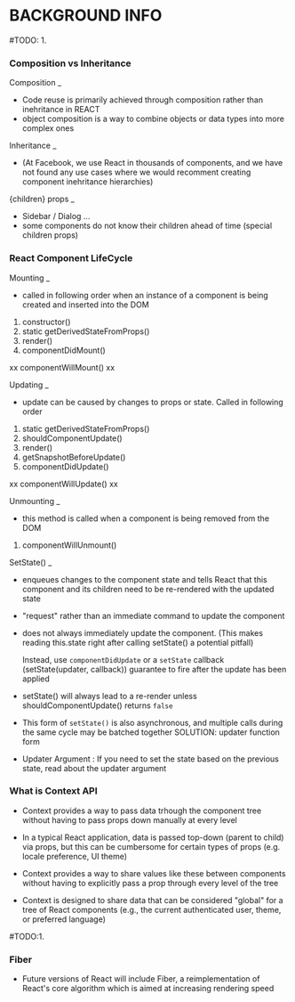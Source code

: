 # BACKGROUND INFO

#TODO: 1.
### Composition vs Inheritance
Composition
_
- Code reuse is primarily achieved through composition rather than inehritance in REACT
- object composition is a way to combine objects or data types into more complex ones

Inheritance 
_
- (At Facebook, we use React in thousands of components, and we have not found any use cases where we would recomment creating component inehritance hierarchies)

{children} props
_
- Sidebar / Dialog ...
- some components do not know their children ahead of time (special children props)


### React Component LifeCycle
Mounting
_
- called in following order when an instance of a component is being created and inserted into the DOM

1) constructor()
2) static getDerivedStateFromProps()
3) render()
4) componentDidMount()

xx componentWillMount() xx

Updating
_
- update can be caused by changes to props or state. Called in following order

1) static getDerivedStateFromProps()
2) shouldComponentUpdate()
3) render()
4) getSnapshotBeforeUpdate()
5) componentDidUpdate()

xx componentWillUpdate() xx

Unmounting
_

- this method is called when a component is being removed from the DOM

1) componentWillUnmount()

SetState()
_
- enqueues changes to the component state and tells React that this component and its children need to be re-rendered with the updated state

- "request" rather than an immediate command to update the component

- does not always immediately update the component.
    (This makes reading this.state right after calling setState() a potential pitfall)

    Instead, use `componentDidUpdate` or a `setState` callback (setState(updater, callback)) guarantee to fire after the update has been applied

- setState() will always lead to a re-render unless shouldComponentUpdate() returns `false`

- This form of `setState()` is also asynchronous, and multiple calls during the same cycle may be batched together
SOLUTION: updater function form

- Updater Argument : If you need to set the state based on the previous state, read about the updater argument



### What is Context API
- Context provides a way to pass data trhough the component tree without having to pass props down manually at every level

- In a typical React application, data is passed top-down (parent to child) via props, but this can be cumbersome for certain types of props (e.g. locale preference, UI theme)

- Context provides a way to share values like these between components without having to explicitly pass a prop through every level of the tree

- Context is designed to share data that can be considered "global" for a tree of React components (e.g., the current authenticated user, theme, or preferred language)






#TODO:1.
### Fiber
- Future versions of React will include Fiber, a reimplementation of React's core algorithm which is aimed at increasing rendering speed


